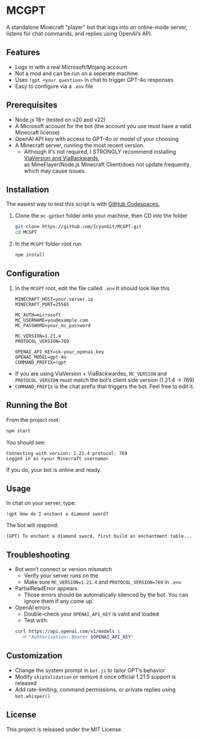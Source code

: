 # MCGPT

A standalone Minecraft "player" bot that logs into an online-mode server, listens for chat commands, and replies using OpenAI’s API.

## Features
- Logs in with a real Microsoft/Mojang account  
- Not a mod and can be run on a seperate machine. 
- Uses `!gpt <your question>` in chat to trigger GPT-4o responses  
- Easy to configure via a `.env` file  

## Prerequisites
- Node.js 18+ (tested on v20 and v22)  
- A Microsoft account for the bot (the account you use must have a valid Minecraft license)
- OpenAI API key with access to GPT-4o or model of your choosing 
- A Minecraft server, running the most recent version.
    - Although it's not required, I STRONGLY recommend installing <a href="https://viaversion.com/">ViaVersion and ViaBackwards</a>,<br>
      as MineFlayer(Node.js Minecraft Client)does not update frequently, which may cause issues.

## Installation 
  The easiest way to test this script is with <a href="https://github.com/codespaces">GitHub Codespaces.</a>

1. Clone the `mc-gptbot` folder onto your machine, then CD into the folder
    ```bash
    git clone https://github.com/IcyonGit/MCGPT.git
    cd MCGPT
   ```
     
2. In the `MCGPT` folder root run:  
   ```bash
   npm install
   ```

## Configuration
1. In the `MCGPT` root, edit the file called `.env`
   It should look like this
   ```.env
   MINECRAFT_HOST=your.server.ip
   MINECRAFT_PORT=25565

   MC_AUTH=microsoft
   MC_USERNAME=you@example.com
   MC_PASSWORD=your_mc_password

   MC_VERSION=1.21.4
   PROTOCOL_VERSION=769

   OPENAI_API_KEY=sk-your_openai_key
   OPENAI_MODEL=gpt-4o
   COMMAND_PREFIX=!gpt
   ```

- If you are using ViaVersion + ViaBackwardes, `MC_VERSION` and `PROTOCOL_VERSION` must match the bot’s client side version (1.21.4 → 769)  
- `COMMAND_PREFIX` is the chat prefix that triggers the bot. Feel free to edit it. 

## Running the Bot
From the project root:

```bash
npm start
```

You should see:

```
Connecting with version: 1.21.4 protocol: 769
Logged in as <your Minecraft username>
```

If you do, your bot is online and ready.

## Usage
In chat on your server, type:

```
!gpt How do I enchant a diamond sword?
```

The bot will respond:

```
[GPT] To enchant a diamond sword, first build an enchantment table...
```

## Troubleshooting
- Bot won’t connect or version mismatch  
  - Verify your server runs on the   
  - Make sure `MC_VERSION=1.21.4` and `PROTOCOL_VERSION=769` in `.env`  
- PartialReadError appears  
  - Those errors should be automatically silenced by the bot. You can ignore them if any come up.
- OpenAI errors  
  - Double-check your `OPENAI_API_KEY` is valid and loaded  
  - Test with:
  ```bash
  curl https://api.openai.com/v1/models \
    -H "Authorization: Bearer $OPENAI_API_KEY"
  ```

## Customization
- Change the system prompt in `bot.js` to tailor GPT’s behavior  
- Modify `skipValidation` or remove it once official 1.21.5 support is released  
- Add rate-limiting, command permissions, or private replies using `bot.whisper()`  

## License
This project is released under the MIT License.
